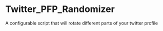 # Twitter_PFP_Randomizer
A configurable script that will rotate different parts of your twitter profile
